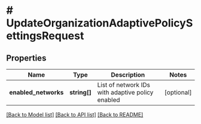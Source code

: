 # # UpdateOrganizationAdaptivePolicySettingsRequest

## Properties

Name | Type | Description | Notes
------------ | ------------- | ------------- | -------------
**enabled_networks** | **string[]** | List of network IDs with adaptive policy enabled | [optional]

[[Back to Model list]](../../README.md#models) [[Back to API list]](../../README.md#endpoints) [[Back to README]](../../README.md)
